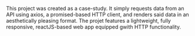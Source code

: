 This project was created as a case-study. It simply requests data from an API using axios, a promised-based HTTP client, and renders said data in an aesthetically pleasing format. The projet features a lightweight, fully responsive, reactJS-based web app equipped gwith HTTP functionality. 
